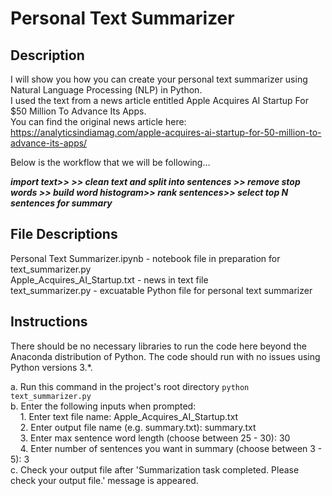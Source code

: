 # Personal Text Summarizer

## Description

I will show you how you can create your personal text summarizer using Natural Language Processing (NLP) in Python.<br/>
I used the text from a news article entitled Apple Acquires AI Startup For $50 Million To Advance Its Apps.<br/>
You can find the original news article here: https://analyticsindiamag.com/apple-acquires-ai-startup-for-50-million-to-advance-its-apps/

Below is the workflow that we will be following…<br/>

**_import text>> >> clean text and split into sentences >> remove stop words >> build word histogram>> rank sentences>> select top N sentences for summary_**

## File Descriptions

Personal Text Summarizer.ipynb - notebook file in preparation for text_summarizer.py<br/>
Apple_Acquires_AI_Startup.txt - news in text file<br/>
text_summarizer.py - excuatable Python file for personal text summarizer<br/>

## Instructions

There should be no necessary libraries to run the code here beyond the Anaconda distribution of Python. The code should run with no issues using Python versions 3.*.

a. Run this command in the project's root directory `python text_summarizer.py`<br/>
b. Enter the following inputs when prompted:<br/>
&nbsp;&nbsp;&nbsp;&nbsp;1. Enter text file name: Apple_Acquires_AI_Startup.txt<br/>
&nbsp;&nbsp;&nbsp;&nbsp;2. Enter output file name (e.g. summary.txt): summary.txt<br/>
&nbsp;&nbsp;&nbsp;&nbsp;3. Enter max sentence word length (choose between 25 - 30): 30<br/>
&nbsp;&nbsp;&nbsp;&nbsp;4. Enter number of sentences you want in summary (choose between 3 - 5): 3<br/>
c. Check your output file after 'Summarization task completed. Please check your output file.' message is appeared.
